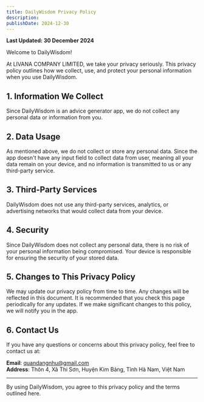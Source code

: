 ```yaml
---
title: DailyWisdom Privacy Policy
description: 
publishDate: 2024-12-30
---
```



**Last Updated: 30 December 2024**

Welcome to DailyWisdom!

At LIVANA COMPANY LIMITED, we take your privacy seriously. This privacy policy outlines how we collect, use, and protect your personal information when you use DailyWisdom.

## 1. Information We Collect

Since DailyWisdom is an advice generator app, we do not collect any personal data or information from you.

## 2. Data Usage

As mentioned above, we do not collect or store any personal data. Since the app doesn't have any input field to collect data from user, meaning all your data remain on your device, and no information is transmitted to us or any third-party service.

## 3. Third-Party Services

DailyWisdom does not use any third-party services, analytics, or advertising networks that would collect data from your device.

## 4. Security

Since DailyWisdom does not collect any personal data, there is no risk of your personal information being compromised. Your device is responsible for ensuring the security of your stored data.

## 5. Changes to This Privacy Policy

We may update our privacy policy from time to time. Any changes will be reflected in this document. It is recommended that you check this page periodically for any updates. If we make significant changes to this policy, we will notify you in the app.

## 6. Contact Us

If you have any questions or concerns about this privacy policy, feel free to contact us at:

**Email**: quandangnhu@gmail.com  
**Address**: Thôn 4, Xã Thi Sơn, Huyện Kim Bảng, Tỉnh Hà Nam, Việt Nam

---

By using DailyWisdom, you agree to this privacy policy and the terms outlined here.

